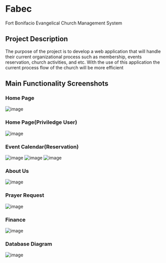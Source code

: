 # Fabec
Fort Bonifacio Evangelical Church Management System

## Project Description
The purpose of the project is to develop a web application that will handle their current organizational process such as membership, events reservation, church activities, and etc. With the use of this application the current process flow of the church will be more efficient

## Main Functionality Screenshots
### Home Page
![image](https://user-images.githubusercontent.com/6012141/52949196-8f22d580-33b6-11e9-822d-23625b80eab8.png)

### Home Page(Priviledge User)

![image](https://user-images.githubusercontent.com/6012141/52949431-356edb00-33b7-11e9-8c80-72f5e078ccf7.png)


### Event Calendar(Reservation)
![image](https://user-images.githubusercontent.com/6012141/52949336-f3de3000-33b6-11e9-82c0-49bb955ce615.png)
![image](https://user-images.githubusercontent.com/6012141/52950075-ff325b00-33b8-11e9-9ca9-afd4fe40c3b8.png)
![image](https://user-images.githubusercontent.com/6012141/52950088-08bbc300-33b9-11e9-916f-f0e2491c444e.png)

### About Us
![image](https://user-images.githubusercontent.com/6012141/52949474-53d4d680-33b7-11e9-85f6-12f4f073481f.png)

### Prayer Request
![image](https://user-images.githubusercontent.com/6012141/52950153-34d74400-33b9-11e9-9168-ad8891844621.png)

### Finance 
![image](https://user-images.githubusercontent.com/6012141/52950165-44568d00-33b9-11e9-86d2-c69b7ce67725.png)

### Database Diagram 
![image](https://user-images.githubusercontent.com/6012141/52949529-7bc43a00-33b7-11e9-92ce-4defdcd24889.png)

